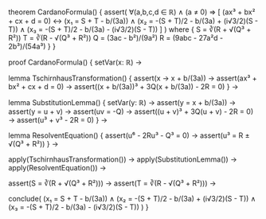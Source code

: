 theorem CardanoFormula() {
  assert(
    ∀(a,b,c,d ∈ ℝ) ∧ (a ≠ 0) ⇒ [
      (ax³ + bx² + cx + d = 0) ↔ 
      (x₁ = S + T - b/(3a)) ∧
      (x₂ = -(S + T)/2 - b/(3a) + (i√3/2)(S - T)) ∧
      (x₃ = -(S + T)/2 - b/(3a) - (i√3/2)(S - T))
    ]
  )
  where {
    S = ∛(R + √(Q³ + R²))
    T = ∛(R - √(Q³ + R²))
    Q = (3ac - b²)/(9a²)
    R = (9abc - 27a²d - 2b³)/(54a³)
  }
}

proof CardanoFormula() {
  setVar(x: ℝ) →
  
  lemma TschirnhausTransformation() {
    assert(x → x + b/(3a)) →
    assert(ax³ + bx² + cx + d = 0) →
    assert((x + b/(3a))³ + 3Q(x + b/(3a)) - 2R = 0)
  } →
  
  lemma SubstitutionLemma() {
    setVar(y: ℝ) →
    assert(y = x + b/(3a)) →
    assert(y = u + v) →
    assert(uv = -Q) →
    assert((u + v)³ + 3Q(u + v) - 2R = 0) →
    assert(u³ + v³ - 2R = 0)
  } →
  
  lemma ResolventEquation() {
    assert(u⁶ - 2Ru³ - Q³ = 0) →
    assert(u³ = R ± √(Q³ + R²))
  } →
  
  apply(TschirnhausTransformation()) →
  apply(SubstitutionLemma()) →
  apply(ResolventEquation()) →
  
  assert(S = ∛(R + √(Q³ + R²))) →
  assert(T = ∛(R - √(Q³ + R²))) →
  
  conclude(
    (x₁ = S + T - b/(3a)) ∧
    (x₂ = -(S + T)/2 - b/(3a) + (i√3/2)(S - T)) ∧
    (x₃ = -(S + T)/2 - b/(3a) - (i√3/2)(S - T))
  )
}